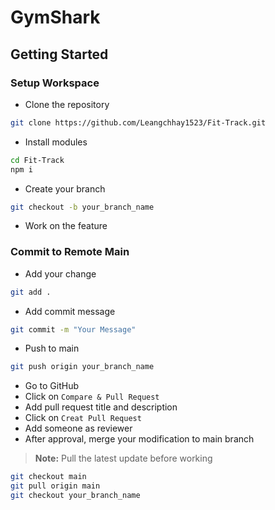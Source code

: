 # GymShark
## Getting Started
### Setup Workspace
- Clone the repository
```bash
git clone https://github.com/Leangchhay1523/Fit-Track.git
```
- Install modules
```bash
cd Fit-Track
npm i
```
- Create your branch
```bash
git checkout -b your_branch_name
```
- Work on the feature

### Commit to Remote Main
- Add your change
```bash
git add .
```
- Add commit message
```bash
git commit -m "Your Message"
```
- Push to main
```bash
git push origin your_branch_name
```
- Go to GitHub
- Click on `Compare & Pull Request`
- Add pull request title and description
- Click on `Creat Pull Request`
- Add someone as reviewer
- After approval, merge your modification to main branch

> **Note:** Pull the latest update before working 
```bash
git checkout main
git pull origin main
git checkout your_branch_name
```